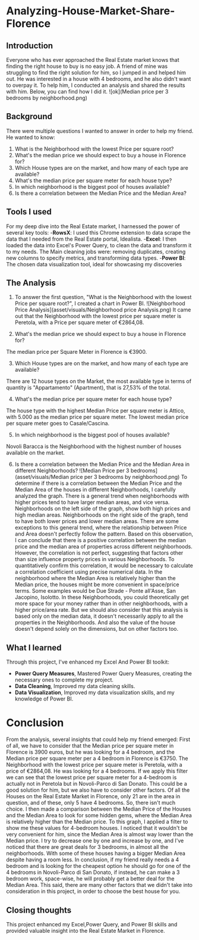 # Analyzing-House-Market-Share-Florence

## Introduction
Everyone who has ever approached the Real Estate market knows that finding the right house to buy is no easy job. A friend of mine was struggling to find the right solution for him, so I jumped in and helped him out. He was interested in a house with 4 bedrooms, 
and he also didn't want to overpay it. To help him, I conducted an analysis and shared the results with him. Below, you can find how I did it.
![ok](Median price per 3 bedrooms by neighborhood.png)
## Background
There were multiple questions I wanted to answer in order to help my friend. He wanted to know:
1. What is the Neighborhood with the lowest Price per square root?
2. What's the median price we should expect to buy a house in Florence for?
3. Which House types are on the market, and how many of each type are available?
4. What's the median price per square meter for each house type?
5. In which neighborhood is the biggest pool of houses available?
6. Is there a correlation between the Median Price and the Median Area?

## Tools I used
For my deep dive into the Real Estate market, I harnessed the power of several key tools:
-**RowsX**: I used this Chrome extension to data scrape the data that I needed from the Real Estate portal, Idealista.
-**Excel**: I then loaded the data into Excel's Power Query, to clean the data and transform it to my needs. The Main cleaning jobs were: removing duplicates, creating new columns to specify metrics, and transforming data types.
-**Power BI**: The chosen data visualization tool, ideal for showcasing my discoveries

## The Analysis
1. To answer the first question, "What is the Neighborhood with the lowest Price per square root?", I created a chart in Power BI.
![Neighborhood Price Analysis](asset/visuals/Neighborhood price Analysis.png)
It came out that the Neighborhood with the lowest price per square meter is Peretola, with a Price per square meter of  €2864,08.

3. What's the median price we should expect to buy a house in Florence for?

The median price per Square Meter in Florence is €3900.

3. Which House types are on the market, and how many of each type are available?

There are 12 house types on the Market, the most available type in terms of quantity is "Appartamento" (Apartment), that is 27,53% of the total. 

4. What's the median price per square meter for each house type?

The house type with the highest Median Price per square meter is Attico, with 5.000 as the median price per square meter. The lowest median price per square meter goes to Casale/Cascina.

5. In which neighborhood is the biggest pool of houses available?

Novoli Baracca is the Neighborhood with the highest number of houses available on the market.

6. Is there a correlation between the Median Price and the Median Area in different Neighborhoods?
![Median Price per 3 bedrooms](asset/visuals/Median price per 3 bedrooms by neighborhood.png)
To determine if there is a correlation between the Median Price and the Median Area of the houses in different Neighborhoods, I carefully analyzed the graph. There is a general trend when neighborhoods with higher prices tend to have larger median areas, and vice versa. Neighborhoods on the left side of the graph, show both high prices and high median areas. Neighborhoods on the right side of the graph, tend to have both lower prices and lower median areas. There are some exceptions to this general trend, where the relationship between Price and Area doesn't perfectly follow the pattern. Based on this observation, I can conclude that there is a positive correlation between the median price and the median area of properties across different neighborhoods. However, the correlation is not perfect, suggesting that factors other than size influence property prices in various Neighborhoods. To quantitatively confirm this correlation, it would be necessary to calculate a correlation coefficient using precise numerical data. In the neighborhood where the Median Area is relatively higher than the Median price, the houses might be more convenient in space/price terms. Some examples would be Due Strade - Ponte all'Asse, San Jacopino, Isolotto. In these Neighborhoods, you could theoretically get more space for your money rather than in other neighborhoods, with a higher price/area rate. But we should also consider that this analysis is based only on the median data, it doesn't necessarily apply to all the properties in the Neighborhoods. And also the value of the house doesn't depend solely on the dimensions, but on other factors too. 


## What I learned
Through this project, I've enhanced my Excel And Power BI toolkit:
 - **Power Query Measures**, Mastered Power Query Measures, creating the necessary ones to complete my project.
 - **Data Cleaning**, Improved my data cleaning skills.
 - **Data Visualization**, Improved my data visualization skills, and my knowledge of Power BI.
# Conclusion
From the analysis, several insights that could help my friend emerged: 
First of all, we have to consider that the Median price per square meter in Florence is 3900 euros, but he was looking for a 4 bedroom, and the Median price per square meter per a 4 bedroom in Florence is  €3750. The Neighborhood with the lowest price per square meter is Peretola, with a price of  €2864,08. He was looking for a 4 bedrooms. If we apply this filter we can see that the lowest price per square meter for a 4-bedroom is actually not in Peretola but in Novoli-Parco di San Donato. This could be a good solution for him, but we also have to consider other factors. Of all the Houses on the Real Estate Market in Florence, only 21 are in the area in question, and of these, only 5 have 4 bedrooms. So, there isn't much choice. I then made a comparison between the Median Price of the Houses and the Median Area to look for some hidden gems, where the Median Area is relatively higher than the Median price. To this graph, I applied a filter to show me these values for 4-bedroom houses. I noticed that it wouldn't be very convenient for him, since the Median Area is almost way lower than the Median price. I try to decrease one by one and increase by one, and I've noticed that there are great deals for 3 bedrooms, in almost all the neighborhoods. With some of these houses having a bigger Median Area despite having a room less. In conclusion, if my friend really needs a 4 bedroom and is looking for the cheapest option he should go for one of the 4 bedrooms in Novoli-Parco di San Donato, if instead, he can make a 3 bedroom work, space-wise, he will probably get a better deal for the Median Area. This said, there are many other factors that we didn't take into consideration in this project, in order to choose the best house for you. 
## Closing thoughts
This project enhanced my Excel,Power Query, and Power BI skills and provided valuable insight into the Real Estate Market in Florence. 
